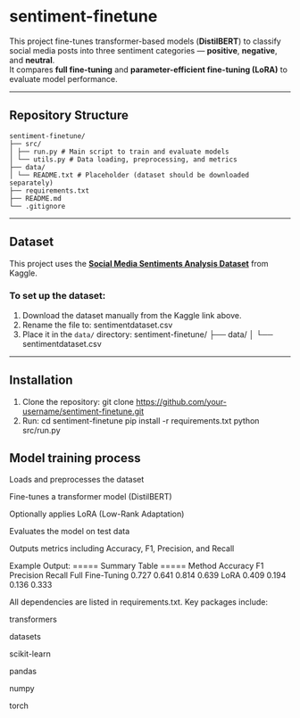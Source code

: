 # sentiment-finetune

This project fine-tunes transformer-based models (**DistilBERT**) to classify social media posts into three sentiment categories — **positive**, **negative**, and **neutral**.  
It compares **full fine-tuning** and **parameter-efficient fine-tuning (LoRA)** to evaluate model performance.

---

## Repository Structure
```
sentiment-finetune/
├── src/
│ ├── run.py # Main script to train and evaluate models
│ └── utils.py # Data loading, preprocessing, and metrics
├── data/
│ └── README.txt # Placeholder (dataset should be downloaded separately)
├── requirements.txt
├── README.md
└── .gitignore
```

---

## Dataset

This project uses the **[Social Media Sentiments Analysis Dataset](https://www.kaggle.com/datasets/kashishparmar02/social-media-sentiments-analysis-dataset)** from Kaggle.

### To set up the dataset:
1. Download the dataset manually from the Kaggle link above.  
2. Rename the file to:
sentimentdataset.csv
3. Place it in the `data/` directory:
sentiment-finetune/
├── data/
│ └── sentimentdataset.csv

---

## Installation

1. Clone the repository:
git clone https://github.com/your-username/sentiment-finetune.git
2. Run:
cd sentiment-finetune
pip install -r requirements.txt
python src/run.py

## Model training process
Loads and preprocesses the dataset

Fine-tunes a transformer model (DistilBERT)

Optionally applies LoRA (Low-Rank Adaptation)

Evaluates the model on test data

Outputs metrics including Accuracy, F1, Precision, and Recall

Example Output:
===== Summary Table =====
           Method    Accuracy      F1    Precision   Recall
Full Fine-Tuning     0.727        0.641    0.814      0.639
LoRA                 0.409        0.194    0.136      0.333

All dependencies are listed in requirements.txt.
Key packages include:

transformers

datasets

scikit-learn

pandas

numpy

torch
